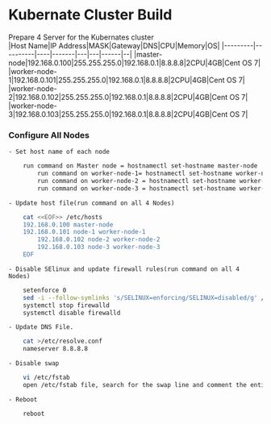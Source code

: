 # Kubernate Cluster Build

Prepare 4 Server for the Kubernates cluster  
|Host Name|IP Address|MASK|Gateway|DNS|CPU|Memory|OS|
|---------|----------|----|-------|---|---|------|--|
|master-node|192.168.0.100|255.255.255.0|192.168.0.1|8.8.8.8|2CPU|4GB|Cent OS 7|
|worker-node-1|192.168.0.101|255.255.255.0|192.168.0.1|8.8.8.8|2CPU|4GB|Cent OS 7|
|worker-node-2|192.168.0.102|255.255.255.0|192.168.0.1|8.8.8.8|2CPU|4GB|Cent OS 7|
|worker-node-3|192.168.0.103|255.255.255.0|192.168.0.1|8.8.8.8|2CPU|4GB|Cent OS 7|

### Configure All Nodes
	- Set host name of each node
```sh
	run command on Master node = hostnamectl set-hostname master-node
    	run command on worker-node-1= hostnamectl set-hostname worker-node-1
    	run command on worker-node-2 = hostnamectl set-hostname worker-node-2
    	run command on worker-node-3 = hostnamectl set-hostname worker-node-3
```
	- Update host file(run command on all 4 Nodes)
```sh
	cat <<EOF>> /etc/hosts
	192.168.0.100 master-node
	192.168.0.101 node-1 worker-node-1
    	192.168.0.102 node-2 worker-node-2
    	192.168.0.103 node-3 worker-node-3
	EOF
```
	- Disable SElinux and update firewall rules(run command on all 4 Nodes)
```sh
	setenforce 0
	sed -i --follow-symlinks 's/SELINUX=enforcing/SELINUX=disabled/g' /etc/sysconfig/selinux
	systemctl stop firewalld
	systemctl disable firewalld
```

	- Update DNS File.
```sh
	cat >/etc/resolve.conf
	nameserver 8.8.8.8
```

	- Disable swap
```sh
	vi /etc/fstab
	open /etc/fstab file, search for the swap line and comment the entire line by adding a # (hashtag) sign in front of the line
```
	- Reboot
```sh
	reboot
	
```